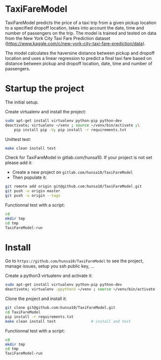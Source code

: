 # TaxiFareModel
TaxiFareModel predicts the price of a taxi trip from a given pickup location to
a specified dropoff location, takes into account the date, time and number of
passengers on the trip. The model is trained and tested on data from the
New York City Taxi Fare Prediction dataset (https://www.kaggle.com/c/new-york-city-taxi-fare-prediction/data).

The model calculates the haversine distance between pickup and dropoff location
and uses a linear regression to predict a final taxi fare based on distance
between pickup and dropoff location, date, time and number of passengers.

# Startup the project

The initial setup.

Create virtualenv and install the project:
```bash
sudo apt-get install virtualenv python-pip python-dev
deactivate; virtualenv ~/venv ; source ~/venv/bin/activate ;\
    pip install pip -U; pip install -r requirements.txt
```

Unittest test:
```bash
make clean install test
```

Check for TaxiFareModel in gitlab.com/hunsa10.
If your project is not set please add it:

- Create a new project on `gitlab.com/hunsa10/TaxiFareModel`
- Then populate it:

```bash
git remote add origin git@github.com:hunsa10/TaxiFareModel.git
git push -u origin master
git push -u origin --tags
```

Functionnal test with a script:

```bash
cd
mkdir tmp
cd tmp
TaxiFareModel-run
```

# Install

Go to `https://github.com/hunsa10/TaxiFareModel` to see the project, manage issues,
setup you ssh public key, ...

Create a python3 virtualenv and activate it:

```bash
sudo apt-get install virtualenv python-pip python-dev
deactivate; virtualenv -ppython3 ~/venv ; source ~/venv/bin/activate
```

Clone the project and install it:

```bash
git clone git@github.com:hunsa10/TaxiFareModel.git
cd TaxiFareModel
pip install -r requirements.txt
make clean install test                # install and test
```
Functionnal test with a script:

```bash
cd
mkdir tmp
cd tmp
TaxiFareModel-run
```
